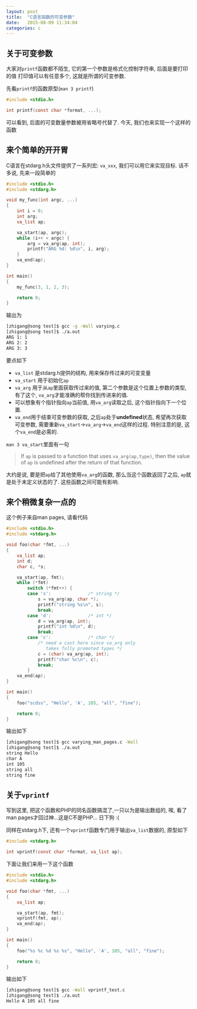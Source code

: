 ```yaml
---
layout: post
title:  "C语言函数的可变参数"
date:   2015-08-09 11:34:04
categories: c
---
```


## 关于可变参数

大家对`printf`函数都不陌生, 它的第一个参数是格式化控制字符串, 后面是要打印的值
打印值可以有任意多个, 这就是所谓的可变参数.

先看`printf`的函数原型(`man 3 printf`)

```c
#include <stdio.h>

int printf(const char *format, ...);
```

可以看到, 后面的可变数量参数被用省略号代替了. 今天, 我们也来实现一个这样的函数

## 来个简单的开开胃

C语言在stdarg.h头文件提供了一系列宏: `va_xxx`, 我们可以用它来实现目标.
话不多说, 先来一段简单的

```c
#include <stdio.h>
#include <stdarg.h>

void my_func(int argc, ...)
{
    int i = 0;
    int arg;
    va_list ap;

    va_start(ap, argc);
    while (i++ < argc) {
        arg = va_arg(ap, int);
        printf("ARG %d: %d\n", i, arg);
    }
    va_end(ap);
}

int main()
{
    my_func(3, 1, 2, 3);

    return 0;
}
```

输出为

```bash
[zhigang@song test]$ gcc -g -Wall varying.c
[zhigang@song test]$ ./a.out 
ARG 1: 1
ARG 2: 2
ARG 3: 3
```

要点如下

* `va_list` 是stdarg.h提供的结构, 用来保存传过来的可变变量
* `va_start` 用于初始化`ap`
* `va_arg` 用于从`ap`里面获取传过来的值, 第二个参数是这个位置上参数的类型,
  有了这个, `va_arg`才能准确的帮你找到传进来的值. 
* 可以想象有个指针指向`ap`当前值, 用`va_arg`读取之后, 这个指针指向下一个位置.
* `va_end`用于结束可变参数的获取, 之后`ap`处于**undefined**状态, 希望再次获取
  可变参数, 需要重新`va_start`->`va_arg`->`va_end`这样的过程. 特别注意的是,
  这个`va_end`是必需的.

`man 3 va_start`里面有一句

> If `ap` is passed to a function that uses `va_arg(ap,type)`, then the value
> of `ap` is undefined after the return of that function.

大约是说, 要是把`ap`给了其他使用`va_arg`的函数, 那么当这个函数返回了之后,
`ap`就是处于未定义状态的了. 这些函数之间可能有影响.

## 来个稍微复杂一点的

这个例子来自man pages, 请看代码

```c
#include <stdio.h>
#include <stdarg.h>

void foo(char *fmt, ...)
{
    va_list ap;
    int d;
    char c, *s;

    va_start(ap, fmt);
    while (*fmt)
        switch (*fmt++) {
        case 's':              /* string */
            s = va_arg(ap, char *);
            printf("string %s\n", s);
            break;
        case 'd':              /* int */
            d = va_arg(ap, int);
            printf("int %d\n", d);
            break;
        case 'c':              /* char */
            /* need a cast here since va_arg only
               takes fully promoted types */
            c = (char) va_arg(ap, int);
            printf("char %c\n", c);
            break;
        }
    va_end(ap);
}

int main()
{
    foo("scdss", "Hello", 'A', 105, "all", "fine");

    return 0;
}
```

输出如下

```bash
[zhigang@song test]$ gcc varying_man_pages.c -Wall
[zhigang@song test]$ ./a.out 
string Hello
char A
int 105
string all
string fine
```

## 关于`vprintf`

写到这里, 把这个函数和PHP的同名函数搞混了,一只以为是输出数组的, 唉, 看了man
pages才回过神...这是C不是PHP... 日下狗 :(

同样在stdarg.h下, 还有一个`vprintf`函数专门用于输出`va_list`数据的, 原型如下

```c
#include <stdarg.h>

int vprintf(const char *format, va_list ap);
```

下面让我们来用一下这个函数

```c
#include <stdio.h>
#include <stdarg.h>

void foo(char *fmt, ...)
{
    va_list ap;

    va_start(ap, fmt);
    vprintf(fmt, ap);
    va_end(ap);
}

int main()
{
    foo("%s %c %d %s %s", "Hello", 'A', 105, "all", "fine");

    return 0;
}
```

输出如下

```bash
[zhigang@song test]$ gcc -Wall vprintf_test.c
[zhigang@song test]$ ./a.out 
Hello A 105 all fine
```
